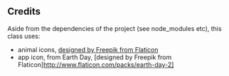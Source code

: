 


## Credits

Aside from the dependencies of the project (see node_modules etc), this class uses:

- animal icons, [designed by Freepik from Flaticon](http://www.flaticon.com/packs/animals-26)
- app icon, from Earth Day, [designed by Freepik from Flaticon]http://www.flaticon.com/packs/earth-day-2]
